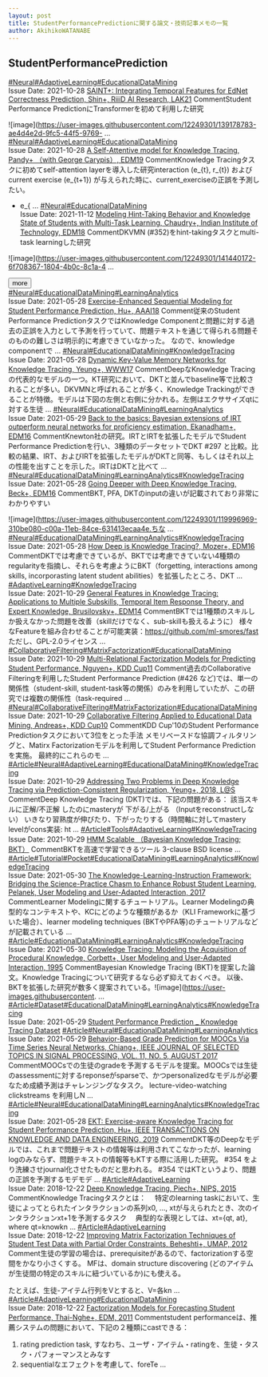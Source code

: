 ```yaml
---
layout: post
title: StudentPerformancePredictionに関する論文・技術記事メモの一覧
author: AkihikoWATANABE
---
```

## StudentPerformancePrediction
<div class="visible-content">
<a class="button" href="articles/Neural.html">#Neural</a><a class="button" href="articles/AdaptiveLearning.html">#AdaptiveLearning</a><a class="button" href="articles/EducationalDataMining.html">#EducationalDataMining</a><br><span class="issue_date">Issue Date: 2021-10-28</span>
<a href="https://github.com/AkihikoWatanabe/paper_notes/issues/418">SAINT+: Integrating Temporal Features for EdNet Correctness Prediction, Shin+, RiiiD AI Research, LAK21</a>
<span class="snippet"><span>Comment</span>Student Performance PredictionにTransformerを初めて利用した研究![image](https://user-images.githubusercontent.com/12249301/139178783-ae4d4e2d-9fc5-44f5-9769- ...</span>
<a class="button" href="articles/Neural.html">#Neural</a><a class="button" href="articles/AdaptiveLearning.html">#AdaptiveLearning</a><a class="button" href="articles/EducationalDataMining.html">#EducationalDataMining</a><br><span class="issue_date">Issue Date: 2021-10-28</span>
<a href="https://github.com/AkihikoWatanabe/paper_notes/issues/417">A Self-Attentive model for Knowledge Tracing, Pandy+ （with George Carypis）, EDM19</a>
<span class="snippet"><span>Comment</span>Knowledge Tracingタスクに初めてself-attention layerを導入した研究interaction (e_{t}, r_{t}) および current exercise (e_{t+1}) が与えられた時に、current_exerciseの正誤を予測したい。* e_{ ...</span>
<a class="button" href="articles/Neural.html">#Neural</a><a class="button" href="articles/EducationalDataMining.html">#EducationalDataMining</a><br><span class="issue_date">Issue Date: 2021-11-12</span>
<a href="https://github.com/AkihikoWatanabe/paper_notes/issues/432">Modeling Hint-Taking Behavior and Knowledge State of Students with Multi-Task Learning, Chaudry+, Indian Institute of Technology, EDM18</a>
<span class="snippet"><span>Comment</span>DKVMN (#352)をhint-takingタスクとmulti-task learningした研究![image](https://user-images.githubusercontent.com/12249301/141440172-6f708367-1804-4b0c-8c1a-4 ...</span>
</div>
<button onclick="showMore(0)">more</button>

<div class="hidden-content">
<a class="button" href="articles/Neural.html">#Neural</a><a class="button" href="articles/EducationalDataMining.html">#EducationalDataMining</a><a class="button" href="articles/LearningAnalytics.html">#LearningAnalytics</a><br><span class="issue_date">Issue Date: 2021-05-28</span>
<a href="https://github.com/AkihikoWatanabe/paper_notes/issues/354">Exercise-Enhanced Sequential Modeling for Student Performance Prediction, Hu+, AAAI18</a>
<span class="snippet"><span>Comment</span>従来のStudent Performance PredictionタスクではKnowledge Componentと問題に対する過去の正誤を入力として予測を行っていて、問題テキストを通じて得られる問題そのものの難しさは明示的に考慮できていなかった。なので、knowledge componentで ...</span>
<a class="button" href="articles/Neural.html">#Neural</a><a class="button" href="articles/EducationalDataMining.html">#EducationalDataMining</a><a class="button" href="articles/KnowledgeTracing.html">#KnowledgeTracing</a><br><span class="issue_date">Issue Date: 2021-05-28</span>
<a href="https://github.com/AkihikoWatanabe/paper_notes/issues/352">Dynamic Key-Value Memory Networks for Knowledge Tracing, Yeung+, WWW17</a>
<span class="snippet"><span>Comment</span>DeepなKnowledge Tracingの代表的なモデルの一つ。KT研究において、DKTと並んでbaseline等で比較されることが多い。DKVMNと呼ばれることが多く、Knowledge Trackingができることが特徴。モデルは下図の左側と右側に分かれる。左側はエクササイズqtに対する生徒 ...</span>
<a class="button" href="articles/Neural.html">#Neural</a><a class="button" href="articles/EducationalDataMining.html">#EducationalDataMining</a><a class="button" href="articles/LearningAnalytics.html">#LearningAnalytics</a><br><span class="issue_date">Issue Date: 2021-05-29</span>
<a href="https://github.com/AkihikoWatanabe/paper_notes/issues/358">Back to the basics: Bayesian extensions of IRT outperform neural networks for proficiency estimation, Ekanadham+, EDM16</a>
<span class="snippet"><span>Comment</span>Knewton社の研究。IRTとIRTを拡張したモデルでStudent Performance Predictionを行い、3種類のデータセットでDKT #297 と比較。比較の結果、IRT、およびIRTを拡張したモデルがDKTと同等、もしくはそれ以上の性能を出すことを示した。IRTはDKTと比べて ...</span>
<a class="button" href="articles/Neural.html">#Neural</a><a class="button" href="articles/EducationalDataMining.html">#EducationalDataMining</a><a class="button" href="articles/LearningAnalytics.html">#LearningAnalytics</a><a class="button" href="articles/KnowledgeTracing.html">#KnowledgeTracing</a><br><span class="issue_date">Issue Date: 2021-05-28</span>
<a href="https://github.com/AkihikoWatanabe/paper_notes/issues/356">Going Deeper with Deep Knowledge Tracing, Beck+, EDM16</a>
<span class="snippet"><span>Comment</span>BKT, PFA, DKTのinputの違いが記載されており非常にわかりやすい![image](https://user-images.githubusercontent.com/12249301/119996969-310be080-c00a-11eb-84ce-631413ecaa4e.ちな ...</span>
<a class="button" href="articles/Neural.html">#Neural</a><a class="button" href="articles/EducationalDataMining.html">#EducationalDataMining</a><a class="button" href="articles/LearningAnalytics.html">#LearningAnalytics</a><a class="button" href="articles/KnowledgeTracing.html">#KnowledgeTracing</a><br><span class="issue_date">Issue Date: 2021-05-28</span>
<a href="https://github.com/AkihikoWatanabe/paper_notes/issues/355">How Deep is Knowledge Tracing?, Mozer+, EDM16</a>
<span class="snippet"><span>Comment</span>DKTでは考慮できているが、BKTでは考慮できていない4種類のregularityを指摘し、それらを考慮ようにBKT（forgetting, interactions among skills, incorporasting latent student abilities）を拡張したところ、DKT ...</span>
<a class="button" href="articles/AdaptiveLearning.html">#AdaptiveLearning</a><a class="button" href="articles/KnowledgeTracing.html">#KnowledgeTracing</a><br><span class="issue_date">Issue Date: 2021-10-29</span>
<a href="https://github.com/AkihikoWatanabe/paper_notes/issues/420">General Features in Knowledge Tracing: Applications to Multiple Subskills, Temporal Item Response Theory, and Expert Knowledge, Brusilovsky+, EDM14</a>
<span class="snippet"><span>Comment</span>BKTでは1種類のスキルしか扱えなかった問題を改善（skillだけでなく、sub-skillも扱えるように）様々なFeatureを組み合わせることが可能実装：https://github.com/ml-smores/fastただし、GPL-2.0ライセンス ...</span>
<a class="button" href="articles/CollaborativeFiltering.html">#CollaborativeFiltering</a><a class="button" href="articles/MatrixFactorization.html">#MatrixFactorization</a><a class="button" href="articles/EducationalDataMining.html">#EducationalDataMining</a><br><span class="issue_date">Issue Date: 2021-10-29</span>
<a href="https://github.com/AkihikoWatanabe/paper_notes/issues/427">Multi-Relational Factorization Models for Predicting Student Performance, Nguyen+, KDD Cup11</a>
<span class="snippet"><span>Comment</span>過去のCollaborative Filteringを利用したStudent Performance Prediction (#426 など)では、単一の関係性（student-skill, student-task等の関係）のみを利用していたが、この研究では複数の関係性（task-required ...</span>
<a class="button" href="articles/Neural.html">#Neural</a><a class="button" href="articles/CollaborativeFiltering.html">#CollaborativeFiltering</a><a class="button" href="articles/MatrixFactorization.html">#MatrixFactorization</a><a class="button" href="articles/EducationalDataMining.html">#EducationalDataMining</a><br><span class="issue_date">Issue Date: 2021-10-29</span>
<a href="https://github.com/AkihikoWatanabe/paper_notes/issues/426">Collaborative Filtering Applied to Educational Data Mining, Andreas+, KDD Cup10</a>
<span class="snippet"><span>Comment</span>KDD Cup'10のStudent Performance Predictionタスクにおいて3位をとった手法メモリベースドな協調フィルタリングと、Matirx Factorizationモデルを利用してStudent Performance Predictionを実施。最終的にこれらのモ ...</span>
<a class="button" href="articles/Article.html">#Article</a><a class="button" href="articles/Neural.html">#Neural</a><a class="button" href="articles/AdaptiveLearning.html">#AdaptiveLearning</a><a class="button" href="articles/EducationalDataMining.html">#EducationalDataMining</a><a class="button" href="articles/KnowledgeTracing.html">#KnowledgeTracing</a><br><span class="issue_date">Issue Date: 2021-10-29</span>
<a href="https://github.com/AkihikoWatanabe/paper_notes/issues/421">Addressing Two Problems in Deep Knowledge Tracing via Prediction-Consistent Regularization, Yeung+, 2018, L@S</a>
<span class="snippet"><span>Comment</span>Deep Knowledge Tracing (DKT)では、下記の問題がある：該当スキルに正解/不正解 したのにmasteryが 下がる/上がる （Inputをreconstructしない）いきなり習熟度が伸びたり、下がったりする（時間軸に対してmastery levelがcons実装: ht ...</span>
<a class="button" href="articles/Article.html">#Article</a><a class="button" href="articles/Tools.html">#Tools</a><a class="button" href="articles/AdaptiveLearning.html">#AdaptiveLearning</a><a class="button" href="articles/KnowledgeTracing.html">#KnowledgeTracing</a><br><span class="issue_date">Issue Date: 2021-10-29</span>
<a href="https://github.com/AkihikoWatanabe/paper_notes/issues/419">HMM Scalable （Bayesian Knowledge Tracing; BKT）</a>
<span class="snippet"><span>Comment</span>BKTを高速で学習できるツール3-clause BSD license ...</span>
<a class="button" href="articles/Article.html">#Article</a><a class="button" href="articles/Tutorial.html">#Tutorial</a><a class="button" href="articles/Pocket.html">#Pocket</a><a class="button" href="articles/EducationalDataMining.html">#EducationalDataMining</a><a class="button" href="articles/LearningAnalytics.html">#LearningAnalytics</a><a class="button" href="articles/KnowledgeTracing.html">#KnowledgeTracing</a><br><span class="issue_date">Issue Date: 2021-05-30</span>
<a href="https://github.com/AkihikoWatanabe/paper_notes/issues/361">The Knowledge-Learning-Instruction Framework: Bridging the Science-Practice Chasm to Enhance Robust Student Learning, Pelanek, User Modeling and User-Adapted Interaction, 2017</a>
<span class="snippet"><span>Comment</span>Learner Modelingに関するチュートリアル。Learner Modelingの典型的なコンテキストや、KCにどのような種類があるか（KLI Frameworkに基づいた場合）、learner modeling techniques (BKTやPFA等)のチュートリアルなどが記載されている ...</span>
<a class="button" href="articles/Article.html">#Article</a><a class="button" href="articles/EducationalDataMining.html">#EducationalDataMining</a><a class="button" href="articles/LearningAnalytics.html">#LearningAnalytics</a><a class="button" href="articles/KnowledgeTracing.html">#KnowledgeTracing</a><br><span class="issue_date">Issue Date: 2021-05-30</span>
<a href="https://github.com/AkihikoWatanabe/paper_notes/issues/360">Knowledge Tracing: Modeling the Acquisition of Procedural Knowledge, Corbett+, User Modeling and User-Adapted Interaction, 1995</a>
<span class="snippet"><span>Comment</span>Bayesian Knowledge Tracing (BKT)を提案した論文。Knowledge Tracingについて研究するなら必ず抑えておくべき。以後、BKTを拡張した研究が数多く提案されている。![image](https://user-images.githubusercontent. ...</span>
<a class="button" href="articles/Article.html">#Article</a><a class="button" href="articles/Dataset.html">#Dataset</a><a class="button" href="articles/EducationalDataMining.html">#EducationalDataMining</a><a class="button" href="articles/LearningAnalytics.html">#LearningAnalytics</a><a class="button" href="articles/KnowledgeTracing.html">#KnowledgeTracing</a><br><span class="issue_date">Issue Date: 2021-05-29</span>
<a href="https://github.com/AkihikoWatanabe/paper_notes/issues/359">Student Performance Prediction _ Knowledge Tracing Dataset</a>
<a class="button" href="articles/Article.html">#Article</a><a class="button" href="articles/Neural.html">#Neural</a><a class="button" href="articles/EducationalDataMining.html">#EducationalDataMining</a><a class="button" href="articles/LearningAnalytics.html">#LearningAnalytics</a><br><span class="issue_date">Issue Date: 2021-05-29</span>
<a href="https://github.com/AkihikoWatanabe/paper_notes/issues/357">Behavior-Based Grade Prediction for MOOCs Via Time Series Neural Networks, Chiang+, IEEE JOURNAL OF SELECTED TOPICS IN SIGNAL PROCESSING, VOL. 11, NO. 5, AUGUST 2017</a>
<span class="snippet"><span>Comment</span>MOOCsでの生徒のgradeを予測するモデルを提案。MOOCsでは生徒のassessmentに対するreponseがsparseで、かつpersonalizedなモデルが必要なため成績予測はチャレンジングなタスク。lecture-video-watching clickstreams を利用しN ...</span>
<a class="button" href="articles/Article.html">#Article</a><a class="button" href="articles/Neural.html">#Neural</a><a class="button" href="articles/EducationalDataMining.html">#EducationalDataMining</a><a class="button" href="articles/LearningAnalytics.html">#LearningAnalytics</a><a class="button" href="articles/KnowledgeTracing.html">#KnowledgeTracing</a><br><span class="issue_date">Issue Date: 2021-05-28</span>
<a href="https://github.com/AkihikoWatanabe/paper_notes/issues/353">EKT: Exercise-aware Knowledge Tracing for Student Performance Prediction, Hu+, IEEE TRANSACTIONS ON KNOWLEDGE AND DATA ENGINEERING, 2019</a>
<span class="snippet"><span>Comment</span>DKT等のDeepなモデルでは、これまで問題テキストの情報等は利用されてこなかったが、learning logのみならず、問題テキストの情報等もKTする際に活用した研究。#354  をより洗練させjournal化させたものだと思われる。#354  ではKTというより、問題の正誤を予測するモデモデ ...</span>
<a class="button" href="articles/Article.html">#Article</a><a class="button" href="articles/AdaptiveLearning.html">#AdaptiveLearning</a><br><span class="issue_date">Issue Date: 2018-12-22</span>
<a href="https://github.com/AkihikoWatanabe/paper_notes/issues/297">Deep Knowledge Tracing, Piech+, NIPS, 2015</a>
<span class="snippet"><span>Comment</span>Knowledge Tracingタスクとは：　特定のlearning taskにおいて、生徒によってとられたインタラクションの系列x0, ..., xtが与えられたとき、次のインタラクションxt+1を予測するタスク　典型的な表現としては、xt={qt, at}, where qt=knowkn ...</span>
<a class="button" href="articles/Article.html">#Article</a><a class="button" href="articles/AdaptiveLearning.html">#AdaptiveLearning</a><br><span class="issue_date">Issue Date: 2018-12-22</span>
<a href="https://github.com/AkihikoWatanabe/paper_notes/issues/296">Improving Matrix Factorization Techniques of Student Test Data with Partial Order Constraints, Beheshti+, UMAP, 2012</a>
<span class="snippet"><span>Comment</span>生徒の学習の場合は、prerequisiteがあるので、factorizationする空間をかなり小さくする。MFは、domain structure discovering (どのアイテムが生徒間の特定のスキルに紐づいているか)にも使える。たとえば、生徒-アイテム行列をVとすると、V=各kn ...</span>
<a class="button" href="articles/Article.html">#Article</a><a class="button" href="articles/AdaptiveLearning.html">#AdaptiveLearning</a><a class="button" href="articles/EducationalDataMining.html">#EducationalDataMining</a><br><span class="issue_date">Issue Date: 2018-12-22</span>
<a href="https://github.com/AkihikoWatanabe/paper_notes/issues/295">Factorization Models for Forecasting Student Performance, Thai-Nghe+, EDM, 2011</a>
<span class="snippet"><span>Comment</span>student performanceは、推薦システムの問題において、下記の２種類にcastできる：1. rating prediction task, すなわち、ユーザ・アイテム・ratingを、生徒・タスク・パフォーマンスとみなす2. sequentialなエフェクトを考慮して、foreTe ...</span>
<button onclick="hideContent(0)" style="display: none;">hide</button>
</div>
